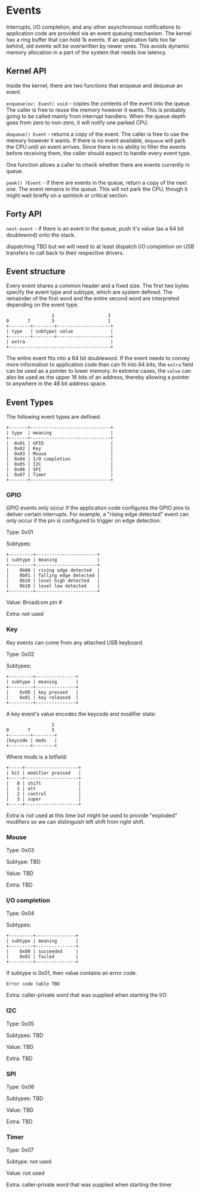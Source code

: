 # Events

Interrupts, I/O completion, and any other asynchronous notifications
to application code are provided via an event queuing mechanism. The
kernel has a ring buffer that can hold 1k events. If an application
falls too far behind, old events will be overwritten by newer
ones. This avoids dynamic memory allocation in a part of the system
that needs low latency.

## Kernel API

Inside the kernel, there are two functions that enqueue and dequeue an
event.

`enqueue(ev: Event) void` - copies the contents of the event into the
queue. The caller is free to reuse the memory however it wants. This
is probably going to be called mainly from interrupt handlers. When
the queue depth goes from zero to non-zero, it will notify one parked
CPU.

`dequeue() Event` - returns a copy of the event. The caller is free to
use the memory however it wants. If there is no event available,
`dequeue` will park the CPU until an event arrives. Since there is no
ability to filter the events before receiving them, the caller should
expect to handle every event type.

One function allows a caller to check whether there are events
currently in queue.

`peek() ?Event` - if there are events in the queue, return a copy of
the next one. The event remains in the queue. This will not park the
CPU, though it might wait briefly on a spinlock or critical section.

## Forty API

`next-event` - if there is an event in the queue, push it's value (as
a 64 bit doubleword) onto the stack.

dispatching TBD but we will need to at least dispatch I/O completion
on USB transfers to call back to their respective drivers.

## Event structure

Every event shares a common header and a fixed size. The first two
bytes specify the event type and subtype, which are system
defined. The remainder of the first word and the entire second word
are interpreted depending on the event type.

```
                 1                    3
0       7        5                    1
+--------+--------+--------------------+
| type   | subtype| value              |
+--------+--------+--------------------+
| extra                                |
+--------------------------------------+
```

The entire event fits into a 64 bit doubleword. If the event needs to
convey more information to application code than can fit into 64 bits,
the `extra` field can be used as a pointer to lower memory. In extreme
cases, the `value` can also be used as the upper 16 bits of an
address, thereby allowing a pointer to anywhere in the 48 bit address
space.

## Event Types

The following event types are defined:

```
+-------+------------------------------+
| type  | meaning                      |
+-------+------------------------------+
|  0x01 | GPIO                         |
|  0x02 | Key                          |
|  0x03 | Mouse                        |
|  0x04 | I/O completion               |
|  0x05 | I2C                          |
|  0x06 | SPI                          |
|  0x07 | Timer                        |
+-------+------------------------------+
```

### GPIO

GPIO events only occur if the application code configures the GPIO
pins to deliver certain interrupts. For example, a "rising edge
detected" event can only occur if the pin is configured to trigger on
edge detection.

Type: 0x01

Subtypes:
```
+---------+-----------------------+
| subtype | meaning               |
+---------+-----------------------+
|    0b00 | rising edge detected  |
|    0b01 | falling edge detected |
|    0b10 | level high detected   |
|    0b10 | level low detected    |
+---------+-----------------------+
```

Value: Broadcom pin #

Extra: not used

### Key

Key events can come from any attached USB keyboard.

Type: 0x02

Subtypes:

```
+---------+---------------+
| subtype | meaning       |
+---------+---------------+
|    0x00 | key pressed   |
|    0x01 | key released  |
+---------+---------------+
```

A key event's value encodes the keycode and modifier state:

```
                 1 
0       7        5 
+--------+--------+
|keycode | mods   |
+--------+--------+
```

Where mods is a bitfield:

```
+-----+--------------------+
| bit | modifier pressed   |
+-----+--------------------+
|   0 | shift              |
|   1 | alt                |
|   2 | control            |
|   3 | super              |
+-----+--------------------+
```

Extra is not used at this time but might be used to provide "exploded"
modifiers so we can distinguish left shift from right shift.

### Mouse

Type: 0x03

Subtype: TBD

Value: TBD

Extra: TBD

### I/O completion

Type: 0x04

Subtypes: 

```
+---------+---------------+
| subtype | meaning       |
+---------+---------------+
|    0x00 | succeeded     |
|    0x01 | failed        |
+---------+---------------+
```

If subtype is 0x01, then value contains an error code. 

```
Error code table TBD
```

Extra: caller-private word that was supplied when starting the I/O

### I2C

Type: 0x05

Subtypes: TBD

Value: TBD

Extra: TBD

### SPI

Type: 0x06

Subtypes: TBD

Value: TBD

Extra: TBD

### Timer

Type: 0x07

Subtype: not used

Value: not used

Extra: caller-private word that was supplied when starting the timer
